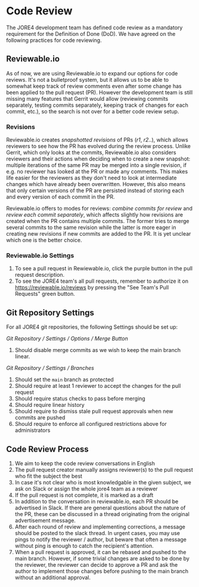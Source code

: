 # Code Review

The JORE4 development team has defined code review as a mandatory requirement for the Definition of Done (DoD). We have agreed on the following practices for code reviewing.

## Reviewable.io

As of now, we are using Reviewable.io to expand our options for code reviews. It's not a bulletproof system, but it allows us to be able to somewhat keep track of review comments even after some change has been applied to the pull request (PR). However the development team is still missing many features that Gerrit would allow (reviewing commits separately, testing commits separately, keeping track of changes for each commit, etc.), so the search is not over for a better code review setup.

### Revisions

Reviewable.io creates _snapshotted revisions_ of PRs (_r1_, _r2_..), which allows reviewers to see how the PR has evolved during the review process. Unlike Gerrit, which only looks at the commits, Reviewable.io also considers reviewers and their actions when deciding when to create a new snapshot: multiple iterations of the same PR may be merged into a single revision, if e.g. no reviewer has looked at the PR or made any comments. This makes life easier for the reviewers as they don't need to look at intermediate changes which have already been overwritten. However, this also means that only certain versions of the PR are persisted instead of storing each and every version of each commit in the PR.

Reviewable.io offers to modes for reviews: _combine commits for review_ and _review each commit separately_, which affects slightly how revisions are created when the PR contains multiple commits. The former tries to merge several commits to the same revision while the latter is more eager in creating new revisions if new commits are added to the PR. It is yet unclear which one is the better choice.

### Reviewable.io Settings

1. To see a pull request in Rewiewable.io, click the purple button in the pull request description.
1. To see the JORE4 team's all pull requests, remember to authorize it on https://reviewable.io/reviews by pressing the "See Team's Pull Requests" green button.

## Git Repository Settings

For all JORE4 git repositories, the following Settings should be set up:

_Git Repository / Settings / Options / Merge Button_

1. Should disable merge commits as we wish to keep the main branch linear.

_Git Repository / Settings / Branches_

1. Should set the `main` branch as protected
1. Should require at least 1 reviewer to accept the changes for the pull request
1. Should require status checks to pass before merging
1. Should require linear history
1. Should require to dismiss stale pull request approvals when new commits are pushed
1. Should require to enforce all configured restrictions above for administrators

## Code Review Process

1. We aim to keep the code review conversations in English
1. The pull request creator manually assigns reviewer(s) to the pull request who fit the subject the best
1. In case it's not clear who is most knowledgable in the given subject, we ask on Slack or assign the whole jore4 team as a reviewer
1. If the pull request is not complete, it is marked as a draft
1. In addition to the conversation in reviewable.io, each PR should be advertised in Slack. If there are general questions about the nature of the PR, these can be discussed in a thread originating from the original advertisement message.
1. After each round of review and implementing corrections, a message should be posted to the slack thread. In urgent cases, you may use pings to notify the reviewer / author, but beware that often a message without ping is enough to catch the recipient's attention.
1. When a pull request is approved, it can be rebased and pushed to the main branch. However, if some trivial changes are asked to be done by the reviewer, the reviewer can decide to approve a PR and ask the author to implement those changes before pushing to the main branch without an additional approval.

